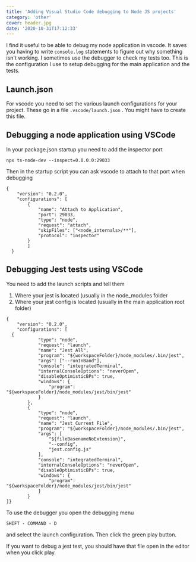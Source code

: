 ```yaml
---
title: 'Adding Visual Studio Code debugging to Node JS projects'
category: 'other'
cover: header.jpg
date: '2020-10-31T17:12:33'
---
```


I find it useful to be able to debug my node application in vscode. It saves you having to write `console.log` statements to figure out why something isn't working. I sometimes use the debugger to check my tests too. This is the configuration I use to setup debugging for the main application and the tests.

<!-- end excerpt -->

## Launch.json

For vscode you need to set the various launch configurations for your project. These go in a file `.vscode/launch.json` . You might have to create this file.

## Debugging a node application using VSCode

In your package.json startup you need to add the inspector port

```
npx ts-node-dev --inspect=0.0.0.0:29033
```

Then in the startup script you can ask vscode to attach to that port when debugging

```
{
    "version": "0.2.0",
    "configurations": [
        {
            "name": "Attach to Application",
            "port": 29033,
            "type": "node",
            "request": "attach",
            "skipFiles": ["<node_internals>/**"],
            "protocol": "inspector"
        }
        ]
  }
```

## Debugging Jest tests using VSCode

You need to add the launch scripts and tell them

1. Where your jest is located (usually in the node_modules folder
2. Where your jest config is located (usually in the main application root folder)

```
{
    "version": "0.2.0",
    "configurations": [
  {
            "type": "node",
            "request": "launch",
            "name": "Jest All",
            "program": "${workspaceFolder}/node_modules/.bin/jest",
            "args": ["--runInBand"],
            "console": "integratedTerminal",
            "internalConsoleOptions": "neverOpen",
            "disableOptimisticBPs": true,
            "windows": {
                "program": "${workspaceFolder}/node_modules/jest/bin/jest"
            }
        },
        {
            "type": "node",
            "request": "launch",
            "name": "Jest Current File",
            "program": "${workspaceFolder}/node_modules/.bin/jest",
            "args": [
                "${fileBasenameNoExtension}",
                "--config",
                "jest.config.js"
            ],
            "console": "integratedTerminal",
            "internalConsoleOptions": "neverOpen",
            "disableOptimisticBPs": true,
            "windows": {
                "program": "${workspaceFolder}/node_modules/jest/bin/jest"
            }
        }
]}
```

To use the debugger you open the debugging menu

`SHIFT - COMMAND - D `

and select the launch configuration. Then click the green play button.

If you want to debug a jest test, you should have that file open in the editor when you click play.
